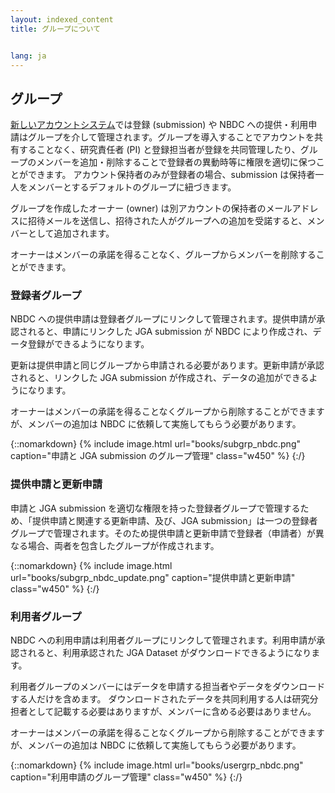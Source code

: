 ```yaml
---
layout: indexed_content
title: グループについて


lang: ja
---
```


## グループ <a name="group"></a>

[新しいアカウントシステム](account-integration.html)では登録 (submission) や NBDC への提供・利用申請はグループを介して管理されます。グループを導入することでアカウントを共有することなく、研究責任者 (PI) と登録担当者が登録を共同管理したり、グループのメンバーを追加・削除することで登録者の異動時等に権限を適切に保つことができます。
アカウント保持者のみが登録者の場合、submission は保持者一人をメンバーとするデフォルトのグループに紐づきます。

グループを作成したオーナー (owner) は別アカウントの保持者のメールアドレスに招待メールを送信し、招待された人がグループへの追加を受諾すると、メンバーとして追加されます。

オーナーはメンバーの承諾を得ることなく、グループからメンバーを削除することができます。

### 登録者グループ <a name="subgrp"></a>

NBDC への提供申請は登録者グループにリンクして管理されます。提供申請が承認されると、申請にリンクした JGA submission が NBDC により作成され、データ登録ができるようになります。

更新は提供申請と同じグループから申請される必要があります。更新申請が承認されると、リンクした JGA submission が作成され、データの追加ができるようになります。

オーナーはメンバーの承諾を得ることなくグループから削除することができますが、メンバーの追加は NBDC に依頼して実施してもらう必要があります。

{::nomarkdown}
{% include image.html url="books/subgrp_nbdc.png" caption="申請と JGA submission のグループ管理" class="w450" %}
{:/}

### 提供申請と更新申請 <a name="subgrp-update"></a>

申請と JGA submission を適切な権限を持った登録者グループで管理するため、「提供申請と関連する更新申請、及び、JGA submission」は一つの登録者グループで管理されます。そのため提供申請と更新申請で登録者（申請者）が異なる場合、両者を包含したグループが作成されます。

{::nomarkdown}
{% include image.html url="books/subgrp_nbdc_update.png" caption="提供申請と更新申請" class="w450" %}
{:/}

### 利用者グループ <a name="usergrp"></a>

NBDC への利用申請は利用者グループにリンクして管理されます。利用申請が承認されると、利用承認された JGA Dataset がダウンロードできるようになります。

<span class="red">利用者グループのメンバーにはデータを申請する担当者やデータをダウンロードする人だけを含めます。 ダウンロードされたデータを共同利用する人は研究分担者として記載する必要はありますが、メンバーに含める必要はありません。</span>

オーナーはメンバーの承諾を得ることなくグループから削除することができますが、メンバーの追加は NBDC に依頼して実施してもらう必要があります。

{::nomarkdown}
{% include image.html url="books/usergrp_nbdc.png" caption="利用申請のグループ管理" class="w450" %}
{:/}